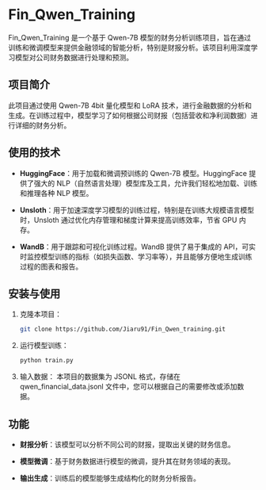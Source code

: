# Fin_Qwen_Training

Fin_Qwen_Training 是一个基于 Qwen-7B 模型的财务分析训练项目，旨在通过训练和微调模型来提供金融领域的智能分析，特别是财报分析。该项目利用深度学习模型对公司财务数据进行处理和预测。

## 项目简介

此项目通过使用 Qwen-7B 4bit 量化模型和 LoRA 技术，进行金融数据的分析和生成。在训练过程中，模型学习了如何根据公司财报（包括营收和净利润数据）进行详细的财务分析。

## 使用的技术

- **HuggingFace**：用于加载和微调预训练的 Qwen-7B 模型。HuggingFace 提供了强大的 NLP（自然语言处理）模型库及工具，允许我们轻松地加载、训练和推理各种 NLP 模型。
  
- **Unsloth**：用于加速深度学习模型的训练过程，特别是在训练大规模语言模型时，Unsloth 通过优化内存管理和梯度计算来提高训练效率，节省 GPU 内存。

- **WandB**：用于跟踪和可视化训练过程。WandB 提供了易于集成的 API，可实时监控模型训练的指标（如损失函数、学习率等），并且能够方便地生成训练过程的图表和报告。

## 安装与使用

1. 克隆本项目：
   ```bash
   git clone https://github.com/Jiaru91/Fin_Qwen_training.git

2. 运行模型训练：
   ```bash
   python train.py

3. 输入数据：
   本项目的数据集为 JSONL 格式，存储在 qwen_financial_data.jsonl 文件中，您可以根据自己的需要修改或添加数据。

## 功能
- **财报分析**：该模型可以分析不同公司的财报，提取出关键的财务信息。

- **模型微调**：基于财务数据进行模型的微调，提升其在财务领域的表现。

- **输出生成**：训练后的模型能够生成结构化的财务分析报告。


